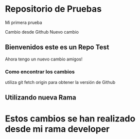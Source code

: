 # Repositorio de Pruebas


Mi primera prueba 

Cambio desde Github
Nuevo cambio

## Bienvenidos este es un Repo Test


Ahora tengo un nuevo cambio amigos!

### Como encontrar los cambios
utiliza git fetch origin para obtener la versión de Github

## Utilizando nueva Rama

Estos cambios se han realizado desde mi rama developer
=======

